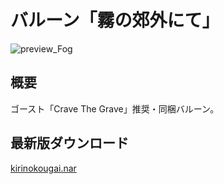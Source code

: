 # バルーン「霧の郊外にて」
![preview_Fog](https://user-images.githubusercontent.com/39634779/169829651-16ec11b5-c597-4d07-afe3-7f5b8c91fe01.png)
## 概要
ゴースト「Crave The Grave」推奨・同梱バルーン。
## 最新版ダウンロード
[kirinokougai.nar](https://github.com/apxxxxxxe/Bouyomi/releases/latest/download/kirinokougai.nar)
